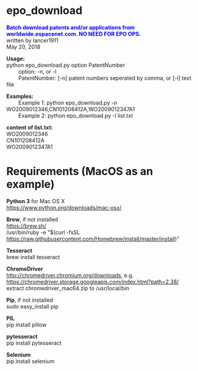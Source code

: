 # epo_download
<b><font color="blue">Batch download patents and/or applications from worldwide.espacenet.com. NO NEED FOR EPO OPS.</font></b><br>
written by lancer1911<br>
May 20, 2018

<b>Usage:</b><br>
python epo_download.py option PatentNumber<br>
&nbsp;&nbsp;&nbsp;&nbsp;&nbsp;&nbsp;&nbsp;&nbsp;option: -n, or -l<br>
&nbsp;&nbsp;&nbsp;&nbsp;&nbsp;&nbsp;&nbsp;&nbsp;PatentNumber: [-n] patent numbers seperated by comma, or [-l] text file

<b>Examples:</b><br>
&nbsp;&nbsp;&nbsp;&nbsp;&nbsp;&nbsp;&nbsp;&nbsp;Example 1: python epo_download.py -n WO2009012346,CN101208412A,WO2009012347A1<br>
&nbsp;&nbsp;&nbsp;&nbsp;&nbsp;&nbsp;&nbsp;&nbsp;Example 2: python epo_download.py -l list.txt

<b>content of list.txt:</b><br>
WO2009012346<br>
CN101208412A<br>
WO2009012347A1<br>

# Requirements (MacOS as an example)
<b>Python 3</b> for Mac OS X<br>
https://www.python.org/downloads/mac-osx/<br>

<b>Brew</b>, if not installed<br>
https://brew.sh/ <br>
/usr/bin/ruby -e "$(curl -fsSL https://raw.githubusercontent.com/Homebrew/install/master/install)"<br>

<b>Tesseract</b><br>
brew install tesseract<br>

<b>ChromeDriver</b><br>
http://chromedriver.chromium.org/downloads, e.g.<br>
https://chromedriver.storage.googleapis.com/index.html?path=2.38/<br>
extract chromedriver_mac64.zip to /usr/local/bin

<b>Pip</b>, if not installed<br>
sudo easy_install pip<br>

<b>PIL</b><br>
pip install pillow<br>

<b>pytesseract</b><br>
pip install pytesseract<br>

<b>Selenium</b><br>
pip install selenium<br>

